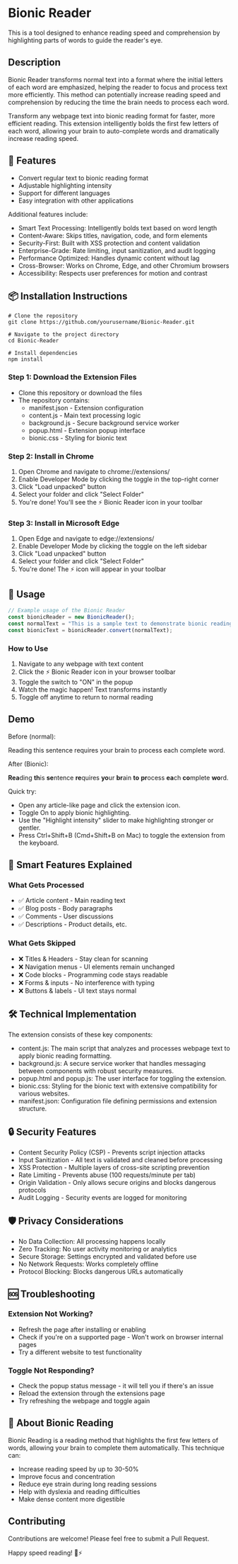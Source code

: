 # Bionic Reader

This is a tool designed to enhance reading speed and comprehension by highlighting parts of words to guide the reader's eye.

## Description

Bionic Reader transforms normal text into a format where the initial letters of each word are emphasized, helping the reader to focus and process text more efficiently. This method can potentially increase reading speed and comprehension by reducing the time the brain needs to process each word.

Transform any webpage text into bionic reading format for faster, more efficient reading. This extension intelligently bolds the first few letters of each word, allowing your brain to auto-complete words and dramatically increase reading speed.

## 🌟 Features

- Convert regular text to bionic reading format
- Adjustable highlighting intensity
- Support for different languages
- Easy integration with other applications

Additional features include:
- Smart Text Processing: Intelligently bolds text based on word length
- Content-Aware: Skips titles, navigation, code, and form elements
- Security-First: Built with XSS protection and content validation
- Enterprise-Grade: Rate limiting, input sanitization, and audit logging
- Performance Optimized: Handles dynamic content without lag
- Cross-Browser: Works on Chrome, Edge, and other Chromium browsers
- Accessibility: Respects user preferences for motion and contrast

## 📦 Installation Instructions

```
# Clone the repository
git clone https://github.com/yourusername/Bionic-Reader.git

# Navigate to the project directory
cd Bionic-Reader

# Install dependencies
npm install
```

### Step 1: Download the Extension Files
- Clone this repository or download the files
- The repository contains:
  - manifest.json - Extension configuration
  - content.js - Main text processing logic
  - background.js - Secure background service worker
  - popup.html - Extension popup interface
  - bionic.css - Styling for bionic text

### Step 2: Install in Chrome
1. Open Chrome and navigate to chrome://extensions/
2. Enable Developer Mode by clicking the toggle in the top-right corner
3. Click "Load unpacked" button
4. Select your folder and click "Select Folder"
5. You're done! You'll see the ⚡ Bionic Reader icon in your toolbar

### Step 3: Install in Microsoft Edge
1. Open Edge and navigate to edge://extensions/
2. Enable Developer Mode by clicking the toggle on the left sidebar
3. Click "Load unpacked" button
4. Select your folder and click "Select Folder"
5. You're done! The ⚡ icon will appear in your toolbar

## 🚀 Usage

```javascript
// Example usage of the Bionic Reader
const bionicReader = new BionicReader();
const normalText = "This is a sample text to demonstrate bionic reading.";
const bionicText = bionicReader.convert(normalText);
```

### How to Use
1. Navigate to any webpage with text content
2. Click the ⚡ Bionic Reader icon in your browser toolbar
3. Toggle the switch to "ON" in the popup
4. Watch the magic happen! Text transforms instantly
5. Toggle off anytime to return to normal reading

## Demo

Before (normal):

Reading this sentence requires your brain to process each complete word.

After (Bionic):

**Rea**ding **th**is **se**ntence **re**quires **yo**ur **br**ain **to** **pr**ocess **ea**ch **co**mplete **wo**rd.

Quick try:

- Open any article-like page and click the extension icon.
- Toggle On to apply bionic highlighting.
- Use the "Highlight intensity" slider to make highlighting stronger or gentler.
- Press Ctrl+Shift+B (Cmd+Shift+B on Mac) to toggle the extension from the keyboard.

## 🎯 Smart Features Explained

### What Gets Processed
- ✅ Article content - Main reading text
- ✅ Blog posts - Body paragraphs
- ✅ Comments - User discussions
- ✅ Descriptions - Product details, etc.

### What Gets Skipped
- ❌ Titles & Headers - Stay clean for scanning
- ❌ Navigation menus - UI elements remain unchanged
- ❌ Code blocks - Programming code stays readable
- ❌ Forms & inputs - No interference with typing
- ❌ Buttons & labels - UI text stays normal

## 🛠️ Technical Implementation

The extension consists of these key components:

- content.js: The main script that analyzes and processes webpage text to apply bionic reading formatting.
- background.js: A secure service worker that handles messaging between components with robust security measures.
- popup.html and popup.js: The user interface for toggling the extension.
- bionic.css: Styling for the bionic text with extensive compatibility for various websites.
- manifest.json: Configuration file defining permissions and extension structure.

## 🔒 Security Features

- Content Security Policy (CSP) - Prevents script injection attacks
- Input Sanitization - All text is validated and cleaned before processing
- XSS Protection - Multiple layers of cross-site scripting prevention
- Rate Limiting - Prevents abuse (100 requests/minute per tab)
- Origin Validation - Only allows secure origins and blocks dangerous protocols
- Audit Logging - Security events are logged for monitoring

## 🛡️ Privacy Considerations

- No Data Collection: All processing happens locally
- Zero Tracking: No user activity monitoring or analytics
- Secure Storage: Settings encrypted and validated before use
- No Network Requests: Works completely offline
- Protocol Blocking: Blocks dangerous URLs automatically

## 🆘 Troubleshooting

### Extension Not Working?
- Refresh the page after installing or enabling
- Check if you're on a supported page - Won't work on browser internal pages
- Try a different website to test functionality

### Toggle Not Responding?
- Check the popup status message - it will tell you if there's an issue
- Reload the extension through the extensions page
- Try refreshing the webpage and toggle again

## 📖 About Bionic Reading

Bionic Reading is a reading method that highlights the first few letters of words, allowing your brain to complete them automatically. This technique can:

- Increase reading speed by up to 30-50%
- Improve focus and concentration
- Reduce eye strain during long reading sessions
- Help with dyslexia and reading difficulties
- Make dense content more digestible

## Contributing

Contributions are welcome! Please feel free to submit a Pull Request.

Happy speed reading! 🚀⚡
